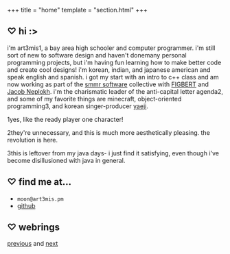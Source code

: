 +++
title = "home"
template = "section.html"
+++

## ♡ hi :>

i'm art3mis<span id="super">1</span>, a bay area high schooler and
computer programmer. i'm still sort of new to software design and
haven't donemany personal programming projects, but i'm having fun
learning how to make better code and create cool designs! i'm korean,
indian, and japanese american and speak english and spanish. i got my
start with an intro to c++ class and am now working as part of the
[smmr software][smmr] collective with [FIGBERT][figb] and
[Jacob Neplokh][jnep]. i'm the charismatic leader of the anti-capital
letter agenda<span id="super">2</span>, and some of my favorite things
are minecraft, object-oriented programming<span id="super">3</span>,
and korean singer-producer [yaeji][yeji].

<span id="super">1</span>yes, like the ready player one character!

<span id="super">2</span>they're unnecessary, and this is much more
aesthetically pleasing. the revolution is here.

<span id="super">3</span>this is leftover from my java days- i just
find it satisfying, even though i've become disillusioned with java in
general.

## ♡ find me at...

- `moon@art3mis.pm` 
- [github][gthb]

## ♡ webrings

[previous][prev] and [next][nxtt]

[smmr]: https://smmr.software
[gthb]: https://github.com/art3misxmoon
[figb]: https://figbert.com/
[jnep]: https://jacobneplokh.com/
[yeji]: https://yaeji.com/
[prev]: https://hotlinewebring.club/art3mis/previous
[nxtt]: https://hotlinewebring.club/art3mis/next